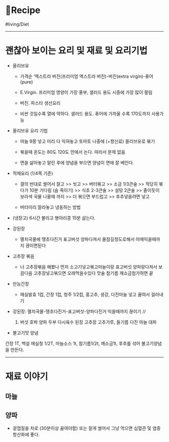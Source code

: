 # 🍳Recipe

#living/Diet

---



# 괜찮아 보이는 요리 및 재료 및 요리기법

* 올리브유

	* 가격순 ‘엑스트라 버진(프리미엄 엑스트라 버진)-버진(extra virgin)-퓨어(pure)

	* E.Virgin. 프리미엄 영양이 가장 풍부, 샐러드 용도 시중에 가장 많이 팔림

	* 버진. 파스타 생선요리

	* 비싼 것일수록 열에 약하다. 샐러드 용도. 퓨어에 가까울 수록 170도까지 사용가능

* 올리브유 요리 기법

	* 마늘 9쫑 넣고 미리 다 익혀놓고 토마토 나중에 (+향신료) 올리브유로 볶기

	* 볶을때 온도는 80도 120도 안에서 논다. 따라서 문제 없음

	* 면을 삶아놓고 말린 후에 양념을 부으면 양념이 면에 잘 베인다.

* 적채요리 (1/4쪽 기준)

	* 결의 반대로 썰어서 잘고 >> 씻고 >> 버터볶고 >> 소금 1/3큰술 >> 적당히 볶다가 10분 기다림 (숨 죽이기) >> 식초 2-3큰술 >> 설탕 2큰술 >> 졸이듯이 보라색 국물 나올때 까지 >> 더 볶으면 부드럽고 >> 후추넣을려면 넣고

	* 버터미리 잘라놓고 냉동하는 방법

* (냉장고) 6시간 불리고 병아리콩 15분 삶는다.

* 강된장

	* 멸치국물에 땡초다진거 표고버섯  양파다져서 물잠길정도로해서 야채익을때까지 끊이면된다

* 고추장 볶음

	* 너 고추장볶음 해봤나 먼저 소고기넣고볶고마늘이랑  표고버섯 양파랑다져서 보끔다음 고추장넣고볶으면 오래먹을수있다 맛술 참기름 깨소금첨가하면 끝

* 만능간장

	* 매실발효 1컵, 간장 1컵, 청주 1/2컵, 홍고추, 생강, 다진마늘 넣고 끓여서 걸러내기

* 강된장: 멸치국물-땡초다진거-표고버섯-양파다진거 익을때까지 끊이기 //

	1. 버섯 호박 양파 두부 다시육수 된장 고추장 고추가루, 들기름 다진 마늘 대파

* 불고기맛 양념

간장 1T, 백설 매실청 1/2T, 마늘소스 1t, 참기름1/2t, 깨소금1t, 후추를 섞어 불고기양념을 만든다.



---



# 재료 이야기

## 마늘

## 양파

* 겉껍질을 차로 (30분이상 끓여야함) 또는 잘게 썰어서 그냥 먹으면 심혈관 및 염증 항산화에 좋다.